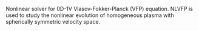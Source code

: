 Nonlinear solver for 0D-1V Vlasov-Fokker-Planck (VFP) equation. NLVFP is used to study the nonlinear evolution of homogeneous plasma with
spherically symmetric velocity space.
